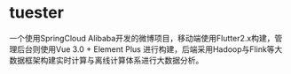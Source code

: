 # tuester
一个使用SpringCloud Alibaba开发的微博项目，移动端使用Flutter2.x构建，管理后台则使用Vue 3.0 + Element Plus 进行构建，后端采用Hadoop与Flink等大数据框架构建实时计算与离线计算体系进行大数据分析。
